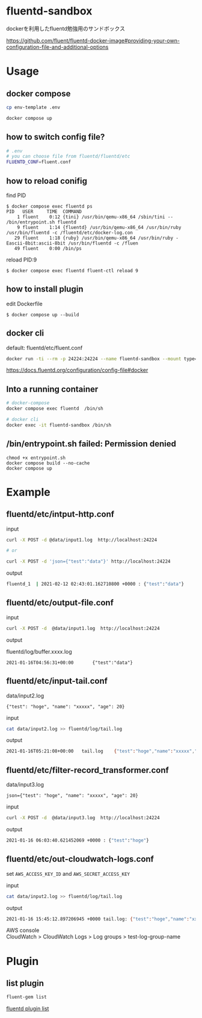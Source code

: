 # fluentd-sandbox
dockerを利用したfluentd勉強用のサンドボックス

https://github.com/fluent/fluentd-docker-image#providing-your-own-configuration-file-and-additional-options


# Usage
## docker compose
 
```bash
cp env-template .env
```

```bash
docker compose up
```

## how to switch config file?

```bash
# .env
# you can choose file from fluentd/fluentd/etc
FLUENTD_CONF=fluent.conf
```

## how to reload conifig

find PID
```
$ docker compose exec fluentd ps           
PID   USER     TIME  COMMAND
    1 fluent    0:12 {tini} /usr/bin/qemu-x86_64 /sbin/tini -- /bin/entrypoint.sh fluentd
    9 fluent    1:14 {fluentd} /usr/bin/qemu-x86_64 /usr/bin/ruby /usr/bin/fluentd -c /fluentd/etc/docker-log.con
   29 fluent    1:18 {ruby} /usr/bin/qemu-x86_64 /usr/bin/ruby -Eascii-8bit:ascii-8bit /usr/bin/fluentd -c /fluen
   49 fluent    0:00 /bin/ps
```

reload PID:9 
```
$ docker compose exec fluentd fluent-ctl reload 9
```

## how to install plugin
edit Dockerfile

```
$ docker compose up --build
```

## docker cli
default: fluentd/etc/fluent.conf

```bash
docker run -ti --rm -p 24224:24224 --name fluentd-sandbox --mount type=bind,source=`pwd`/fluentd,target=/fluentd fluentd  -c /fluentd/etc/fluent.conf
```
https://docs.fluentd.org/configuration/config-file#docker

## Into a running container
```bash
# docker-compose
docker compose exec fluentd  /bin/sh 

# docker cli
docker exec -it fluentd-sandbox /bin/sh
```

## /bin/entrypoint.sh failed: Permission denied

```
chmod +x entrypoint.sh
docker compose build --no-cache
docker compose up
```

# Example

## fluentd/etc/intput-http.conf
input
```bash
curl -X POST -d @data/input1.log  http://localhost:24224

# or 

curl -X POST -d 'json={"test":"data"}' http://localhost:24224
```

output
```bash
fluentd_1  | 2021-02-12 02:43:01.162710800 +0000 : {"test":"data"}
```

## fluentd/etc/output-file.conf

input
```bash
curl -X POST -d  @data/input1.log  http://localhost:24224
```

output  

fluentd/log/buffer.xxxx.log
```log
2021-01-16T04:56:31+00:00		{"test":"data"}
```

## fluentd/etc/input-tail.conf

data/input2.log
```
{"test": "hoge", "name": "xxxxx", "age": 20}
```

input
```bash
cat data/input2.log >> fluentd/log/tail.log
```

output
```bash
2021-01-16T05:21:08+00:00	tail.log	{"test":"hoge","name":"xxxxx","age":20}
```

## fluentd/etc/filter-record_transformer.conf

data/input3.log
```
json={"test": "hoge", "name": "xxxxx", "age": 20}
```

input
```bash
curl -X POST -d  @data/input3.log  http://localhost:24224
```

output
```bash
2021-01-16 06:03:40.621452069 +0000 : {"test":"hoge"}
```

## fluentd/etc/out-cloudwatch-logs.conf

set `AWS_ACCESS_KEY_ID` and `AWS_SECRET_ACCESS_KEY`  

input
```bash
cat data/input2.log >> fluentd/log/tail.log
```

output
```bash
2021-01-16 15:45:12.897206945 +0000 tail.log: {"test":"hoge","name":"xxxxx","age":20}
```

AWS console  
CloudWatch > CloudWatch Logs > Log groups > test-log-group-name

# Plugin

## list plugin
```bash
fluent-gem list
```

[fluentd plugin list](https://www.fluentd.org/plugins/all)